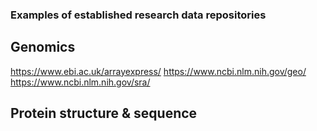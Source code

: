 ### Examples of established research data repositories
## Genomics
https://www.ebi.ac.uk/arrayexpress/
https://www.ncbi.nlm.nih.gov/geo/
https://www.ncbi.nlm.nih.gov/sra/

## Protein structure & sequence

